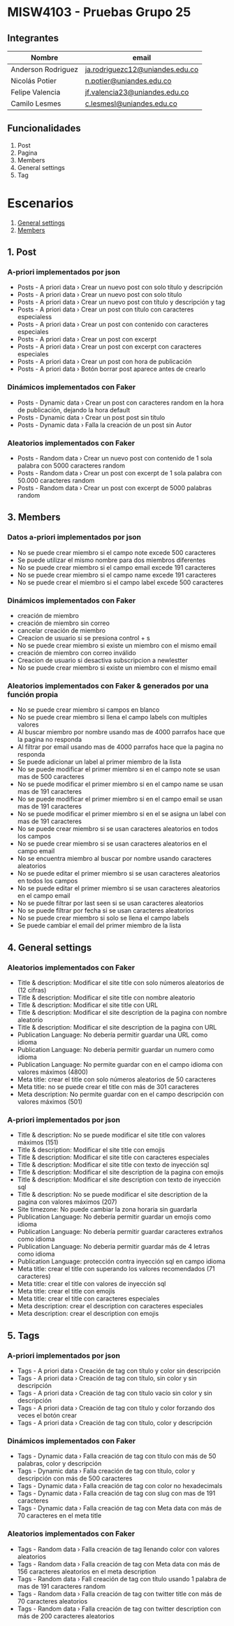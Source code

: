 ﻿# MISW4103 - Pruebas Grupo 25

## Integrantes

| Nombre             | email                           |
|--------------------|---------------------------------|
| Anderson Rodriguez | ja.rodriguezc12@uniandes.edu.co |
| Nicolás Potier     | n.potier@uniandes.edu.co        |
| Felipe Valencia    | jf.valencia23@uniandes.edu.co   |
| Camilo Lesmes      | c.lesmesl@uniandes.edu.co       |

## Funcionalidades

1. Post
2. Pagina
3. Members
4. General settings
5. Tag

# Escenarios

1. [General settings](#1-general-settings)
2. [Members](#2-members)

## 1. Post

### A-priori implementados por json

- Posts - A priori data › Crear un nuevo post con solo título y descripción
- Posts - A priori data › Crear un nuevo post con solo título
- Posts - A priori data › Crear un nuevo post con título y descripción y tag
- Posts - A priori data › Crear un post con título con caracteres especialess
- Posts - A priori data › Crear un post con contenido con caracteres especiales
- Posts - A priori data › Crear un post con excerpt
- Posts - A priori data › Crear un post con excerpt con caracteres especiales
- Posts - A priori data › Crear un post con hora de publicación
- Posts - A priori data › Botón borrar post aparece antes de crearlo

### Dinámicos implementados con Faker

- Posts - Dynamic data › Crear un post con caracteres random en la hora de publicación, dejando la hora default
- Posts - Dynamic data › Crear un post post sin título
- Posts - Dynamic data › Falla la creación de un post sin Autor

### Aleatorios implementados con Faker

- Posts - Random data › Crear un nuevo post con contenido de 1 sola palabra con 5000 caracteres random
- Posts - Random data › Crear un post con excerpt de 1 sola palabra con 50.000 caracteres random
- Posts - Random data › Crear un post con excerpt de 5000 palabras random


## 3. Members

### Datos a-priori implementados por json

- No se puede crear miembro si el campo note excede 500 caracteres
- Se puede utilizar el mismo nombre para dos miembros diferentes
- No se puede crear miembro si el campo email excede 191 caracteres
- No se puede crear miembro si el campo name excede 191 caracteres
- No se puede crear el miembro si el campo label excede 500 caracteres

### Dinámicos implementados con Faker

- creación de miembro
- creación de miembro sin correo
- cancelar creación de miembro
- Creacion de usuario si se presiona control + s
- No se puede crear miembro si existe un miembro con el mismo email
- creación de miembro con correo inválido
- Creacion de usuario si desactiva subscripcion a newlestter
- No se puede crear miembro si existe un miembro con el mismo email

### Aleatorios implementados con Faker & generados por una función propia

- No se puede crear miembro si campos en blanco
- No se puede crear miembro si llena el campo labels con multiples valores
- Al buscar miembro por nombre usando mas de 4000 parrafos hace que la pagina no responda
- Al filtrar por email usando mas de 4000 parrafos hace que la pagina no responda
- Se puede adicionar un label al primer miembro de la lista
- No se puede modificar el primer miembro si en el campo note se usan mas de 500 caracteres
- No se puede modificar el primer miembro si en el campo name se usan mas de 191 caracteres
- No se puede modificar el primer miembro si en el campo email se usan mas de 191 caracteres
- No se puede modificar el primer miembro si en el se asigna un label con mas de 191 caracteres
- No se puede crear miembro si se usan caracteres aleatorios en todos los campos
- No se puede crear miembro si se usan caracteres aleatorios en el campo email
- No se encuentra miembro al buscar por nombre usando caracteres aleatorios
- No se puede editar el primer miembro si se usan caracteres aleatorios en todos los campos
- No se puede editar el primer miembro si se usan caracteres aleatorios en el campo email
- No se puede filtrar por last seen si se usan caracteres aleatorios
- No se puede filtrar por fecha si se usan caracteres aleatorios
- No se puede crear miembro si solo se llena el campo labels
- Se puede cambiar el email del primer miembro de la lista


## 4. General settings

### Aleatorios implementados con Faker

- Title & description: Modificar el site title con solo números aleatorios de (12 cifras)
- Title & description: Modificar el site title con nombre aleatorio
- Title & description: Modificar el site title con URL
- Title & description: Modificar el site description de la pagina con nombre aleatorio
- Title & description: Modificar el site description de la pagina con URL
- Publication Language: No debería permitir guardar una URL como idioma
- Publication Language: No debería permitir guardar un numero como idioma
- Publication Language: No permite guardar con en el campo idioma con valores máximos (4800)
- Meta title: crear el title con solo números aleatorios de 50 caracteres
- Meta title: no se puede crear el title con más de 301 caracteres
- Meta description: No permite guardar con en el campo descripción con valores máximos (501)

### A-priori implementados por json

- Title & description: No se puede modificar el site title con valores máximos (151)
- Title & description: Modificar el site title con emojis
- Title & description: Modificar el site title con caracteres especiales
- Title & description: Modificar el site title con texto de inyección sql
- Title & description: Modificar el site description de la pagina con emojis
- Title & description: Modificar el site description con texto de inyección sql
- Title & description: No se puede modificar el site description de la pagina con valores máximos (207)
- Site timezone: No puede cambiar la zona horaria sin guardarla
- Publication Language: No debería permitir guardar un emojis como idioma
- Publication Language: No debería permitir guardar caracteres extraños como idioma
- Publication Language: No deberia permitir guardar más de 4 letras como idioma
- Publication Language: protección contra inyección sql en campo idioma
- Meta title: crear el title con superando los valores recomendados (71 caracteres)
- Meta title: crear el title con valores de inyección sql
- Meta title: crear el title con emojis
- Meta title: crear el title con caracteres especiales
- Meta description: crear el description con caracteres especiales
- Meta description: crear el description con emojis


## 5. Tags

### A-priori implementados por json

- Tags - A priori data › Creación de tag con título y color sin descripción
- Tags - A priori data › Creación de tag con título, sin color y sin descripción
- Tags - A priori data › Creación de tag con título vacío sin color y sin descripción
- Tags - A priori data › Creación de tag con título y color forzando dos veces el botón crear
- Tags - A priori data › Creación de tag con título, color y descripción

### Dinámicos implementados con Faker

- Tags - Dynamic data › Falla creación de tag con título con más de 50 palabras, color y descripción
- Tags - Dynamic data › Falla creación de tag con título, color y descripción con más de 500 caracteres
- Tags - Dynamic data › Falla creación de tag con color no hexadecimals
- Tags - Dynamic data › Falla creación de tag con slug con mas de 191 caracteres
- Tags - Dynamic data › Falla creación de tag con Meta data con más de 70 caracteres en el meta title

### Aleatorios implementados con Faker

- Tags - Random data › Falla creación de tag llenando color con valores aleatorios
- Tags - Random data › Falla creación de tag con Meta data con más de 156 caracteres aleatorios en el meta description
- Tags - Random data › Fall creación de tag con título usando 1 palabra de mas de 191 caracteres random
- Tags - Random data › Falla creación de tag con twitter title con más de 70 caracteres aleatorios
- Tags - Random data › Falla creación de tag con twitter description con más de 200 caracteres aleatorios
